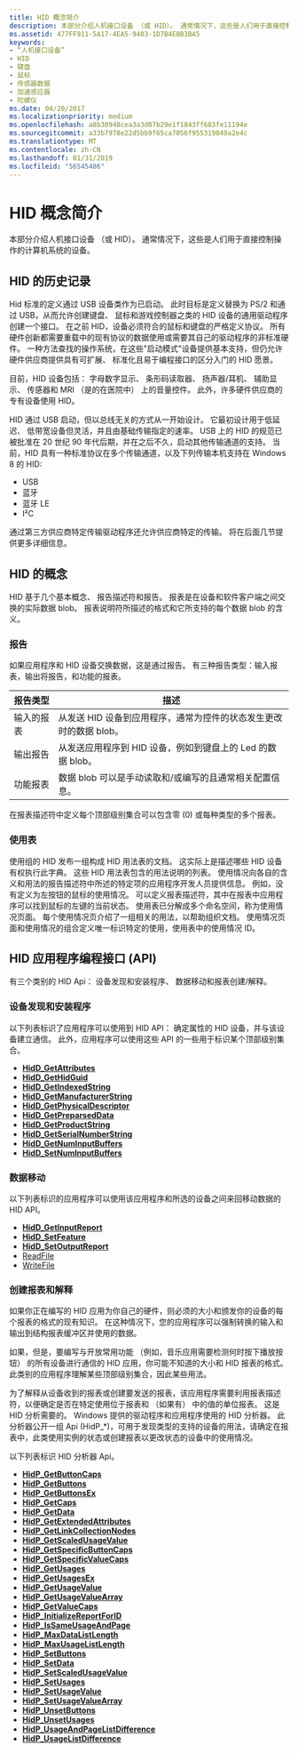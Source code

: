 ```yaml
---
title: HID 概念简介
description: 本部分介绍人机接口设备 （或 HID）。 通常情况下，这些是人们用于直接控制操作的计算机系统的设备。
ms.assetid: 477FF911-5A17-4EA5-9403-1D7B4E8B3BA5
keywords:
- “人机接口设备”
- HID
- 键盘
- 鼠标
- 传感器数据
- 加速感应器
- 陀螺仪
ms.date: 04/20/2017
ms.localizationpriority: medium
ms.openlocfilehash: a8b30948cea3a3d07b29e1f1843ff683fe11194e
ms.sourcegitcommit: a33b7978e22d5bb9f65ca7056f955319049a2e4c
ms.translationtype: MT
ms.contentlocale: zh-CN
ms.lasthandoff: 01/31/2019
ms.locfileid: "56545486"
---
```

# <a name="introduction-to-hid-concepts"></a>HID 概念简介


本部分介绍人机接口设备 （或 HID）。 通常情况下，这些是人们用于直接控制操作的计算机系统的设备。

## <a name="history-of-hid"></a>HID 的历史记录


Hid 标准的定义通过 USB 设备类作为已启动。 此时目标是定义替换为 PS/2 和通过 USB，从而允许创建键盘、 鼠标和游戏控制器之类的 HID 设备的通用驱动程序创建一个接口。 在之前 HID，设备必须符合的鼠标和键盘的严格定义协议。 所有硬件创新都需要重载中的现有协议的数据使用或需要其自己的驱动程序的非标准硬件。 一种方法查找的操作系统，在这些"启动模式"设备提供基本支持，但仍允许硬件供应商提供具有可扩展、 标准化且易于编程接口的区分入门的 HID 愿景。

目前，HID 设备包括： 字母数字显示、 条形码读取器、 扬声器/耳机、 辅助显示、 传感器和 MRI （是的在医院中） 上的音量控件。 此外，许多硬件供应商的专有设备使用 HID。

HID 通过 USB 启动，但以总线无关的方式从一开始设计。 它最初设计用于低延迟、 低带宽设备但灵活，并且由基础传输指定的速率。 USB 上的 HID 的规范已被批准在 20 世纪 90 年代后期，并在之后不久，启动其他传输通道的支持。 当前，HID 具有一种标准协议在多个传输通道，以及下列传输本机支持在 Windows 8 的 HID:

-   USB
-   蓝牙
-   蓝牙 LE
-   I²C

通过第三方供应商特定传输驱动程序还允许供应商特定的传输。 将在后面几节提供更多详细信息。

## <a name="hid-concepts"></a>HID 的概念


HID 基于几个基本概念、 报告描述符和报告。 报表是在设备和软件客户端之间交换的实际数据 blob。 报表说明符所描述的格式和它所支持的每个数据 blob 的含义。

### <a name="reports"></a>报告

如果应用程序和 HID 设备交换数据，这是通过报告。 有三种报告类型：输入报表，输出将报告，和功能的报表。

| 报告类型    | 描述                                                                                                     |
|----------------|-----------------------------------------------------------------------------------------------------------------|
| 输入的报表   | 从发送 HID 设备到应用程序，通常为控件的状态发生更改时的数据 blob。 |
| 输出报告  | 从发送应用程序到 HID 设备，例如到键盘上的 Led 的数据 blob。         |
| 功能报表 | 数据 blob 可以是手动读取和/或编写的且通常相关配置信息。    |

 

在报表描述符中定义每个顶部级别集合可以包含零 (0) 或每种类型的多个报表。

### <a name="usage-tables"></a>使用表

使用组的 HID 发布一组构成 HID 用法表的文档。 这实际上是描述哪些 HID 设备有权执行此字典。 这些 HID 用法表包含的用法说明的列表。 使用情况向各自的含义和用法的报告描述符中所述的特定项的应用程序开发人员提供信息。 例如，没有定义为左按钮的鼠标的使用情况。 可以定义报表描述符，其中在报表中应用程序可以找到鼠标的左键的当前状态。 使用表已分解成多个命名空间，称为使用情况页面。 每个使用情况页介绍了一组相关的用法，以帮助组织文档。 使用情况页面和使用情况的组合定义唯一标识特定的使用，使用表中的使用情况 ID。

## <a name="the-hid-application-programming-interface-api"></a>HID 应用程序编程接口 (API)


有三个类别的 HID Api： 设备发现和安装程序、 数据移动和报表创建/解释。

### <a name="device-discovery-and-setup"></a>设备发现和安装程序

以下列表标识了应用程序可以使用到 HID API： 确定属性的 HID 设备，并与该设备建立通信。 此外，应用程序可以使用这些 API 的一些用于标识某个顶部级别集合。

-   [**HidD\_GetAttributes**](https://msdn.microsoft.com/library/windows/hardware/ff538900)
-   [**HidD\_GetHidGuid**](https://msdn.microsoft.com/library/windows/hardware/ff538924)
-   [**HidD\_GetIndexedString**](https://msdn.microsoft.com/library/windows/hardware/ff538927)
-   [**HidD\_GetManufacturerString**](https://msdn.microsoft.com/library/windows/hardware/ff538959)
-   [**HidD\_GetPhysicalDescriptor**](https://msdn.microsoft.com/library/windows/hardware/ff539677)
-   [**HidD\_GetPreparsedData**](https://msdn.microsoft.com/library/windows/hardware/ff539679)
-   [**HidD\_GetProductString**](https://msdn.microsoft.com/library/windows/hardware/ff539681)
-   [**HidD\_GetSerialNumberString**](https://msdn.microsoft.com/library/windows/hardware/ff539683)
-   [**HidD\_GetNumInputBuffers**](https://msdn.microsoft.com/library/windows/hardware/ff539675)
-   [**HidD\_SetNumInputBuffers**](https://msdn.microsoft.com/library/windows/hardware/ff539686)

### <a name="data-movement"></a>数据移动

以下列表标识的应用程序可以使用该应用程序和所选的设备之间来回移动数据的 HID API。

-   [**HidD\_GetInputReport**](https://msdn.microsoft.com/library/windows/hardware/ff538945)
-   [**HidD\_SetFeature**](https://msdn.microsoft.com/library/windows/hardware/ff539684)
-   [**HidD\_SetOutputReport**](https://msdn.microsoft.com/library/windows/hardware/ff539690)
-   [ReadFile](https://msdn.microsoft.com/library/windows/desktop/aa365467.aspx)
-   [WriteFile](https://msdn.microsoft.com/library/windows/desktop/aa365747.aspx)

### <a name="report-creation-and-interpretation"></a>创建报表和解释

如果你正在编写的 HID 应用为你自己的硬件，则必须的大小和颁发你的设备的每个报表的格式的现有知识。 在这种情况下，您的应用程序可以强制转换的输入和输出到结构报表缓冲区并使用的数据。

如果，但是，要编写与开放常用功能 （例如，音乐应用需要检测何时按下播放按钮） 的所有设备进行通信的 HID 应用，你可能不知道的大小和 HID 报表的格式。 此类别的应用程序理解某些顶部级别集合，因此某些用法。

为了解释从设备收到的报表或创建要发送的报表，该应用程序需要利用报表描述符，以便确定是否在特定使用位于报表和 （如果有） 中的值的单位报表。 这是 HID 分析需要的。 Windows 提供的驱动程序和应用程序使用的 HID 分析器。 此分析器公开一组 Api (HidP\_\*)，可用于发现类型的支持的设备的用法，请确定在报表中，此类使用实例的状态或创建报表以更改状态的设备中的使用情况。

以下列表标识 HID 分析器 Api。

-   [**HidP\_GetButtonCaps**](https://msdn.microsoft.com/library/windows/hardware/ff539707)
-   [**HidP\_GetButtons**](https://msdn.microsoft.com/library/windows/hardware/ff539708)
-   [**HidP\_GetButtonsEx**](https://msdn.microsoft.com/library/windows/hardware/ff539712)
-   [**HidP\_GetCaps**](https://msdn.microsoft.com/library/windows/hardware/ff539715)
-   [**HidP\_GetData**](https://msdn.microsoft.com/library/windows/hardware/ff539718)
-   [**HidP\_GetExtendedAttributes**](https://msdn.microsoft.com/library/windows/hardware/ff539721)
-   [**HidP\_GetLinkCollectionNodes**](https://msdn.microsoft.com/library/windows/hardware/ff539725)
-   [**HidP\_GetScaledUsageValue**](https://msdn.microsoft.com/library/windows/hardware/ff539729)
-   [**HidP\_GetSpecificButtonCaps**](https://msdn.microsoft.com/library/windows/hardware/ff539733)
-   [**HidP\_GetSpecificValueCaps**](https://msdn.microsoft.com/library/windows/hardware/ff539737)
-   [**HidP\_GetUsages**](https://msdn.microsoft.com/library/windows/hardware/ff539742)
-   [**HidP\_GetUsagesEx**](https://msdn.microsoft.com/library/windows/hardware/ff539745)
-   [**HidP\_GetUsageValue**](https://msdn.microsoft.com/library/windows/hardware/ff539748)
-   [**HidP\_GetUsageValueArray**](https://msdn.microsoft.com/library/windows/hardware/ff539750)
-   [**HidP\_GetValueCaps**](https://msdn.microsoft.com/library/windows/hardware/ff539754)
-   [**HidP\_InitializeReportForID**](https://msdn.microsoft.com/library/windows/hardware/ff539757)
-   [**HidP\_IsSameUsageAndPage**](https://msdn.microsoft.com/library/windows/hardware/ff539761)
-   [**HidP\_MaxDataListLength**](https://msdn.microsoft.com/library/windows/hardware/ff539768)
-   [**HidP\_MaxUsageListLength**](https://msdn.microsoft.com/library/windows/hardware/ff539770)
-   [**HidP\_SetButtons**](https://msdn.microsoft.com/library/windows/hardware/ff539779)
-   [**HidP\_SetData**](https://msdn.microsoft.com/library/windows/hardware/ff539783)
-   [**HidP\_SetScaledUsageValue**](https://msdn.microsoft.com/library/windows/hardware/ff539787)
-   [**HidP\_SetUsages**](https://msdn.microsoft.com/library/windows/hardware/ff539792)
-   [**HidP\_SetUsageValue**](https://msdn.microsoft.com/library/windows/hardware/ff539797)
-   [**HidP\_SetUsageValueArray**](https://msdn.microsoft.com/library/windows/hardware/ff539801)
-   [**HidP\_UnsetButtons**](https://msdn.microsoft.com/library/windows/hardware/ff539812)
-   [**HidP\_UnsetUsages**](https://msdn.microsoft.com/library/windows/hardware/ff539819)
-   [**HidP\_UsageAndPageListDifference**](https://msdn.microsoft.com/library/windows/hardware/ff539824)
-   [**HidP\_UsageListDifference**](https://msdn.microsoft.com/library/windows/hardware/ff539826)

 

 





